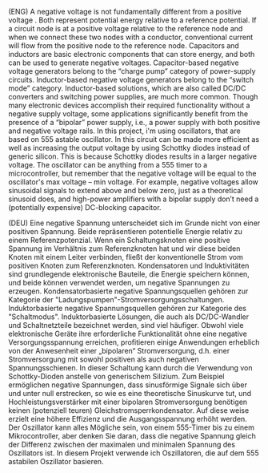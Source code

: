 (ENG) A negative voltage is not fundamentally different from a positive voltage .  Both represent potential energy relative to a reference potential. If a circuit node is at a positive voltage relative to the reference node and when we connect these two nodes with a conductor, conventional current will flow from the positive node to the reference node. Capacitors and inductors are basic electronic components that can store energy, and both can be used to generate negative voltages.  Capacitor-based negative voltage generators belong to the “charge pump” category of power-supply circuits. Inductor-based negative voltage generators belong to the “switch mode” category. Inductor-based solutions, which are also called DC/DC converters and switching power supplies, are much more common. Though many electronic devices accomplish their required functionality without a negative supply voltage, some applications significantly benefit from the presence of a “bipolar” power supply, i.e., a power supply with both positive and negative voltage rails. In this project, i'm  using oscillators, that are based on 555 astable oscillator. In this circuit can be made more efficient as well as increasing the output voltage by using Schottky diodes instead of generic silicon. This is because Schottky diodes  results in a larger negative voltage. The oscillator can be anything from a 555 timer to a microcontroller, but remember that the negative voltage will be equal to the oscillator's max voltage – min voltage.  For example, negative voltages allow sinusoidal signals to extend above and below zero, just as a theoretical sinusoid does, and high-power amplifiers with a bipolar supply don’t need a (potentially expensive) DC-blocking capacitor. 


(DEU)  Eine negative Spannung unterscheidet sich im Grunde nicht von einer positiven Spannung. Beide repräsentieren potentielle Energie relativ zu einem Referenzpotenzial.
Wenn ein Schaltungsknoten eine positive Spannung im Verhältnis zum Referenzknoten hat und wir diese beiden Knoten mit einem Leiter verbinden, fließt der konventionelle Strom vom positiven Knoten zum Referenzknoten. Kondensatoren und Induktivitäten sind grundlegende elektronische Bauteile, die Energie speichern können, und beide können verwendet werden, um negative Spannungen zu erzeugen. Kondensatorbasierte negative Spannungsquellen gehören zur Kategorie der "Ladungspumpen"-Stromversorgungsschaltungen. Induktorbasierte negative Spannungsquellen gehören zur Kategorie des "Schaltmodus". Induktorbasierte Lösungen, die auch als DC/DC-Wandler und Schaltnetzteile bezeichnet werden, sind viel häufiger. Obwohl viele elektronische Geräte ihre erforderliche Funktionalität ohne eine negative Versorgungsspannung erreichen, profitieren einige Anwendungen erheblich von der Anwesenheit einer „bipolaren“ Stromversorgung, d.h. einer Stromversorgung mit sowohl positiven als auch negativen Spannungsschienen.  In dieser Schaltung kann durch die Verwendung von Schottky-Dioden anstelle von generischem Silizium. Zum Beispiel ermöglichen negative Spannungen, dass sinusförmige Signale sich über und unter null erstrecken, so wie es eine theoretische Sinuskurve tut, und Hochleistungsverstärker mit einer bipolaren Stromversorgung benötigen keinen (potenziell teuren) Gleichstromsperrkondensator.  Auf diese weise erzielt  eine höhere Effizienz  und die Ausgangsspannung erhöht werden. Der Oszillator kann alles Mögliche sein, von einem 555-Timer bis zu einem Mikrocontroller, aber denken Sie daran, dass die negative Spannung gleich der Differenz zwischen der maximalen und minimalen Spannung des Oszillators ist.  In diesem Projekt verwende ich Oszillatoren, die auf dem 555 astabilen Oszillator basieren.

